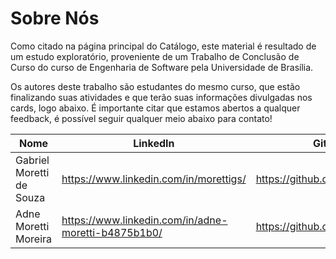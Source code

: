 # Sobre Nós

Como citado na página principal do Catálogo, este material é resultado de um estudo exploratório, proveniente de um Trabalho de Conclusão de Curso do curso de Engenharia de Software pela Universidade de Brasília.

Os autores deste trabalho são estudantes do mesmo curso, que estão finalizando suas atividades e que terão suas informações divulgadas nos cards, logo abaixo. É importante citar que estamos abertos a qualquer feedback, é possível seguir qualquer meio abaixo para contato!

<table data-card-size="large" data-view="cards" data-full-width="false"><thead><tr><th>Nome</th><th>LinkedIn</th><th>GitHub</th><th>Email para contato:</th><th data-hidden data-card-cover data-type="files"></th></tr></thead><tbody><tr><td>Gabriel Moretti de Souza</td><td><a href="https://www.linkedin.com/in/morettigs/">https://www.linkedin.com/in/morettigs/</a></td><td><a href="https://github.com/MorettiGS">https://github.com/MorettiGS</a></td><td>morettigs.dev@gmail.com</td><td><a href="../.gitbook/assets/profilec (1).jpg">profilec (1).jpg</a></td></tr><tr><td>Adne Moretti Moreira</td><td><a href="https://www.linkedin.com/in/adne-moretti-b4875b1b0/">https://www.linkedin.com/in/adne-moretti-b4875b1b0/</a></td><td><a href="https://github.com/AdneMoretti">https://github.com/AdneMoretti</a></td><td>morettiadne1@gmail.com</td><td><a href="../.gitbook/assets/adneprofile.jpg">adneprofile.jpg</a></td></tr></tbody></table>
